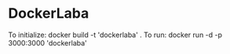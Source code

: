 # DockerLaba
To initialize:
docker build -t 'dockerlaba' .
To run:
docker run -d -p 3000:3000 'dockerlaba'
